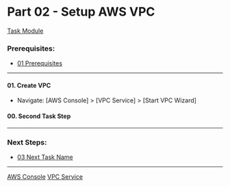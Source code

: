 # Part 02 - Setup AWS VPC
[Task Module](../task/vpc/)
### Prerequisites:
  + [01 Prerequisites]
--------------------------------------------------------------------------------
#### 01\. Create VPC
  + Navigate: [AWS Console] > [VPC Service] > [Start VPC Wizard]
#### 00\. Second Task Step
---------------------------------------------------------------------------------
### Next Steps:
  + [03 Next Task Name]
--------------------------------------------------------------------------------
[01 Prerequisites]:/manual/01_Prerequisites.md
[03 Next Task Name]:/manual/00_NextTaskName.md
[AWS Console](https://console.amazonaws-us-gov.com/console/home?region=us-gov-west-1#)
[VPC Service](https://console.amazonaws-us-gov.com/vpc/home?region=us-gov-west-1)
